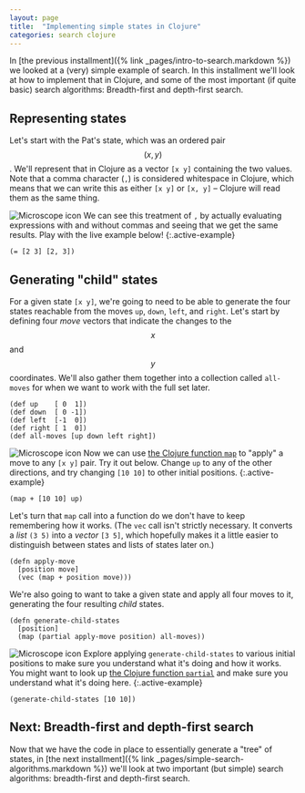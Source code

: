 ```yaml
---
layout: page
title:  "Implementing simple states in Clojure"
categories: search clojure
---
```


In [the previous installment]({% link _pages/intro-to-search.markdown %}) we
looked at a (very) simple example of search. In this installment we'll look
at how to implement that in Clojure, and some of the most important (if
quite basic) search algorithms: Breadth-first and depth-first search.

## Representing states

Let's start with the Pat's state, which was an ordered pair $$(x, y)$$. We'll
represent that in Clojure as a vector `[x y]` containing the two values. Note
that a comma character (`,`) is considered whitespace in Clojure, which means
that we can write this as either `[x y]` or `[x, y]` – Clojure will read
them as the same thing.

![Microscope icon](/assets/Microscope_icon_32.png) We can see this treatment of `,` by actually evaluating expressions with
and without commas and seeing that we get the same results. Play with the
live example below!
{:.active-example}

```klipse
(= [2 3] [2, 3])
```

## Generating "child" states

For a given state `[x y]`, we're going to need to be able to generate the
four states reachable from the moves `up`, `down`, `left`, and `right`. Let's
start by defining four _move_ vectors that indicate the changes to
the $$x$$ and $$y$$ coordinates. We'll also gather them together into a
collection called `all-moves` for when we want to work with the full set
later.

```klipse
(def up    [ 0  1])
(def down  [ 0 -1])
(def left  [-1  0])
(def right [ 1  0])
(def all-moves [up down left right])
```

![Microscope icon](/assets/Microscope_icon_32.png) Now we can use
[the Clojure function `map`](https://clojuredocs.org/clojure.core/map) to
"apply" a move to any `[x y]` pair. Try it out below. Change `up` to any of
the other directions, and try changing `[10 10]` to other initial positions.
{:.active-example}

```klipse
(map + [10 10] up)
```

Let's turn that `map` call into a function do we don't have to keep
remembering how it works. (The `vec` call isn't strictly necessary. It
converts a _list_ `(3 5)` into a _vector_ `[3 5]`, which hopefully makes
it a little easier to distinguish between states and lists of states
later on.)

```klipse
(defn apply-move
  [position move]
  (vec (map + position move)))
```

We're also going to want to take a given state and apply all four moves to
it, generating the four resulting _child_ states.

```klipse
(defn generate-child-states
  [position]
  (map (partial apply-move position) all-moves))
```

![Microscope icon](/assets/Microscope_icon_32.png) Explore applying
`generate-child-states` to various initial positions to make sure you
understand what it's doing and how it works. You might want to look up
[the Clojure function `partial`](https://clojuredocs.org/clojure.core/partial)
and make sure you understand what it's doing here.
{:.active-example}

```klipse
(generate-child-states [10 10])
```

## Next: Breadth-first and depth-first search

Now that we have the code in place to essentially generate a "tree" of states,
in [the next installment]({% link _pages/simple-search-algorithms.markdown %}) we'll look at two important (but simple) search
algorithms: breadth-first and depth-first search.
